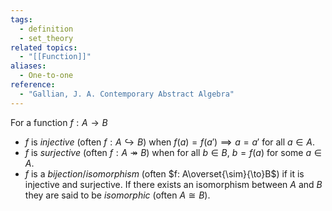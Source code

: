 ```yaml
---
tags:
  - definition
  - set_theory
related topics:
  - "[[Function]]"
aliases:
  - One-to-one
reference:
  - "Gallian, J. A. Contemporary Abstract Algebra"
---
```

For a function $f:A\to B$
- $f$ is _injective_ (often $f: A\hookrightarrow B$) when $f(a) = f(a') \implies a=a'$ for all $a\in A$.
- $f$ is _surjective_ (often $f: A\twoheadrightarrow B$) when for all $b\in B$, $b=f(a)$ for some $a\in A$.
- $f$ is a _bijection_/_isomorphism_ (often $f: A\overset{\sim}{\to}B$) if it is injective and surjective. If there exists an isomorphism between $A$ and $B$ they are said to be _isomorphic_ (often $A\cong B$).
